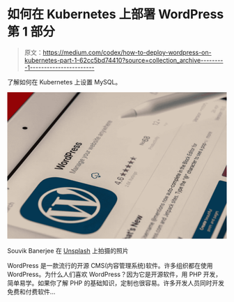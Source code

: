 # 如何在 Kubernetes 上部署 WordPress 第 1 部分

> 原文：<https://medium.com/codex/how-to-deploy-wordpress-on-kubernetes-part-1-62cc5bd74410?source=collection_archive---------1----------------------->

了解如何在 Kubernetes 上设置 MySQL。

![](img/12e87c3dc540dabeb0c9ce18afe62b36.png)

Souvik Banerjee 在 [Unsplash](https://unsplash.com/s/photos/wordpress?utm_source=unsplash&utm_medium=referral&utm_content=creditCopyText) 上拍摄的照片

WordPress 是一款流行的开源 CMS(内容管理系统)软件。许多组织都在使用 WordPress。为什么人们喜欢 WordPress？因为它是开源软件，用 PHP 开发，简单易学。如果你了解 PHP 的基础知识，定制也很容易。许多开发人员同时开发免费和付费软件…